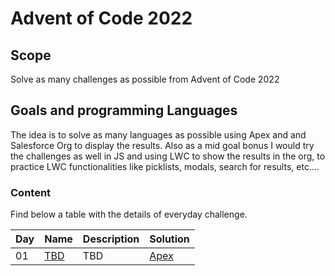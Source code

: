 # Advent of Code 2022

## Scope

Solve as many challenges as possible from Advent of Code 2022

## Goals and programming Languages

The idea is to solve as many languages as possible using Apex and and Salesforce Org to display the results.
Also as a  mid goal bonus I would try the challenges as well in JS and using LWC to show the results in the org, to practice LWC functionalities like picklists, modals, search for results, etc....


### Content

Find below a table with the details of everyday challenge.



| Day | Name | Description | Solution |
| :--- | :--- | :--- | :--- |
| 01 | [TBD](Link) | TBD | [Apex](linktobedetermined)| 


